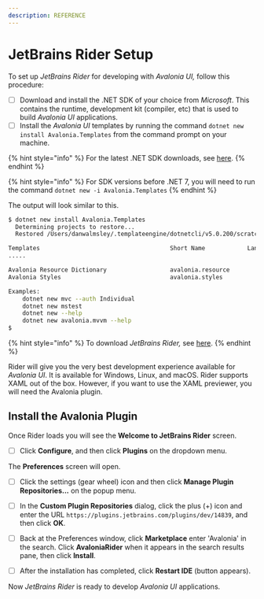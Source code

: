 ```yaml
---
description: REFERENCE
---
```


# JetBrains Rider Setup

To set up _JetBrains Rider_ for developing with _Avalonia UI,_ follow this procedure:&#x20;

* [ ] Download and install the .NET SDK of your choice from _Microsoft_. This contains the runtime, development kit (compiler, etc) that is used to build _Avalonia UI_ applications.
* [ ] Install the _Avalonia UI_ templates by running the command `dotnet new install Avalonia.Templates` from the command prompt on your machine.&#x20;

{% hint style="info" %}
For the latest .NET SDK downloads, see [here](https://dotnet.microsoft.com/download).
{% endhint %}

{% hint style="info" %}
For SDK versions before .NET 7, you will need to run the command `dotnet new -i Avalonia.Templates`&#x20;
{% endhint %}

The output will look similar to this.

```bash
$ dotnet new install Avalonia.Templates
  Determining projects to restore...
  Restored /Users/danwalmsley/.templateengine/dotnetcli/v5.0.200/scratch/restore.csproj (in 706 ms).

Templates                                     Short Name            Language    Tags
.....

Avalonia Resource Dictionary                  avalonia.resource                 ui/xaml/avalonia/avaloniaui
Avalonia Styles                               avalonia.styles                   ui/xaml/avalonia/avaloniaui

Examples:
    dotnet new mvc --auth Individual
    dotnet new mstest
    dotnet new --help
    dotnet new avalonia.mvvm --help
$
```

{% hint style="info" %}
To download _JetBrains Rider,_ see [here](https://www.jetbrains.com/rider/).&#x20;
{% endhint %}

Rider will give you the very best development experience available for _Avalonia UI_. It is available for Windows, Linux, and macOS. Rider supports XAML out of the box. However, if you want to use the XAML previewer, you will need the Avalonia plugin.

## Install the Avalonia Plugin

Once Rider loads you will see the **Welcome to JetBrains Rider** screen.&#x20;

* [ ] Click **Configure**, and then click **Plugins** on the dropdown menu.

<!--![](../../.gitbook/assets/jetbrains-rider-setup-1-rider-welcome.png)-->

The **Preferences** screen will open.&#x20;

* [ ] Click the settings (gear wheel) icon and then click **Manage Plugin Repositories...** on the popup menu.

<!--![](../../.gitbook/assets/jetbrains-rider-setup-2-configure-plugin-repos.png)-->

* [ ] In the **Custom Plugin Repositories** dialog, click the plus (+) icon and enter the URL `https://plugins.jetbrains.com/plugins/dev/14839`, and then click **OK**.

<!--![](../../.gitbook/assets/jetbrains-rider-setup-3-enter-plugin-repo.png)-->

* [ ] Back at the Preferences window, click **Marketplace** enter 'Avalonia' in the search. Click **AvaloniaRider** when it appears in the search results pane, then click **Install**.&#x20;

<!--![](../../.gitbook/assets/jetbrains-rider-setup-4-plugin-install.png)-->

* [ ] After the installation has completed, click **Restart IDE** (button appears).

&#x20;Now _JetBrains Rider_ is ready to develop _Avalonia UI_ applications.

